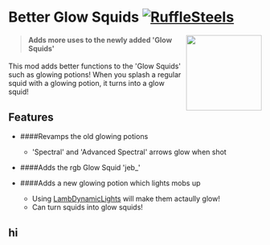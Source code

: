 

# Better Glow Squids [![RuffleSteels](https://img.shields.io/badge/Me-RuffleSteels-green)](https://github.com/RuffleSteels/Better-Glow-Squids/blob/master/README.md)


<img src="https://i.imgur.com/k2lCbMR.png" align="right" width="150" height="150" />

> #### Adds more uses to the newly added 'Glow Squids'


This mod adds better functions to the 'Glow Squids' such as glowing potions! When you splash a regular squid with a glowing potion, it turns into a glow squid!
<br />



## Features


* ####Revamps the old glowing potions
    * 'Spectral' and 'Advanced Spectral' arrows glow when shot

* ####Adds the rgb Glow Squid 'jeb_'

* ####Adds a new glowing potion which lights mobs up
    * Using [LambDynamicLights](https://github.com/LambdAurora/LambDynamicLights) will make them actaully glow!
    * Can turn squids into glow squids!
    
hi
------